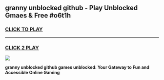 
## granny unblocked github - Play Unblocked Gmaes & Free #o6t1h
<h3>
<a href="https://news.freeplayer.one?title=granny_unblocked_github&ref=24F">CLICK TO PLAY</a></h3>
<hr>

<h3>
<a href="https://news.freeplayer.one?title=granny_unblocked_github&ref=24F">CLICK 2 PLAY</a>
  
</h3>

<a href="https://news.freeplayer.one?title=granny_unblocked_github&ref=24F/"><img src="https://clearcache.store/games.png"></a>


**granny unblocked github games unblocked: Your Gateway to Fun and Accessible Online Gaming**
